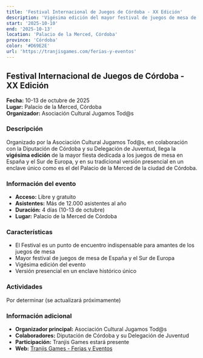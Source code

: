 ```yaml
---
title: 'Festival Internacional de Juegos de Córdoba - XX Edición'
description: 'Vigésima edición del mayor festival de juegos de mesa de España y el Sur de Europa. Acceso libre y gratuito en el Palacio de la Merced de Córdoba.'
start: '2025-10-10'
end: '2025-10-13'
location: 'Palacio de la Merced, Córdoba'
province: 'Córdoba'
color: '#D69E2E'
url: 'https://tranjisgames.com/ferias-y-eventos'
---
```


## Festival Internacional de Juegos de Córdoba - XX Edición

**Fecha:** 10-13 de octubre de 2025  
**Lugar:** Palacio de la Merced, Córdoba  
**Organizador:** Asociación Cultural Jugamos Tod@s  

### Descripción

Organizado por la Asociación Cultural Jugamos Tod@s, en colaboración con la Diputación de Córdoba y su Delegación de Juventud, llega la **vigésima edición** de la mayor fiesta dedicada a los juegos de mesa en España y el Sur de Europa, y en su tradicional versión presencial en un enclave único como es el del Palacio de la Merced de la ciudad de Córdoba.

### Información del evento

- **Acceso:** Libre y gratuito
- **Asistentes:** Más de 12.000 asistentes al año
- **Duración:** 4 días (10-13 de octubre)
- **Lugar:** Palacio de la Merced de Córdoba

### Características

- El Festival es un punto de encuentro indispensable para amantes de los juegos de mesa
- Mayor festival de juegos de mesa de España y el Sur de Europa
- Vigésima edición del evento
- Versión presencial en un enclave histórico único

### Actividades

Por determinar (se actualizará próximamente)

### Información adicional

- **Organizador principal:** Asociación Cultural Jugamos Tod@s
- **Colaboradores:** Diputación de Córdoba y su Delegación de Juventud
- **Participación:** Tranjis Games estará presente
- **Web:** [Tranjis Games - Ferias y Eventos](https://tranjisgames.com/ferias-y-eventos)
